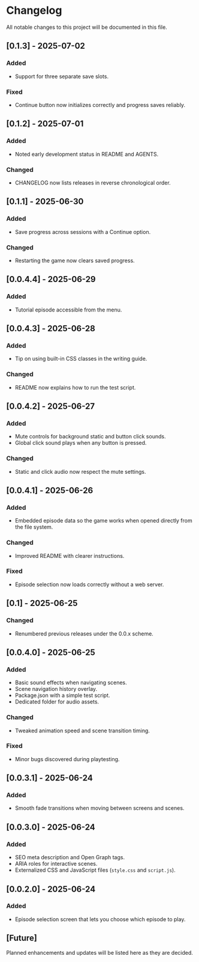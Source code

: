 # Changelog

All notable changes to this project will be documented in this file.
## [0.1.3] - 2025-07-02
### Added
- Support for three separate save slots.
### Fixed
- Continue button now initializes correctly and progress saves reliably.
## [0.1.2] - 2025-07-01
### Added
- Noted early development status in README and AGENTS.
### Changed
- CHANGELOG now lists releases in reverse chronological order.

## [0.1.1] - 2025-06-30
### Added
- Save progress across sessions with a Continue option.
### Changed
- Restarting the game now clears saved progress.

## [0.0.4.4] - 2025-06-29
### Added
- Tutorial episode accessible from the menu.

## [0.0.4.3] - 2025-06-28
### Added
- Tip on using built-in CSS classes in the writing guide.
### Changed
- README now explains how to run the test script.

## [0.0.4.2] - 2025-06-27
### Added
- Mute controls for background static and button click sounds.
- Global click sound plays when any button is pressed.
### Changed
- Static and click audio now respect the mute settings.

## [0.0.4.1] - 2025-06-26
### Added
- Embedded episode data so the game works when opened directly from the file system.
### Changed
- Improved README with clearer instructions.
### Fixed
- Episode selection now loads correctly without a web server.

## [0.1] - 2025-06-25
### Changed
- Renumbered previous releases under the 0.0.x scheme.

## [0.0.4.0] - 2025-06-25
### Added
- Basic sound effects when navigating scenes.
- Scene navigation history overlay.
- Package.json with a simple test script.
- Dedicated folder for audio assets.
### Changed
- Tweaked animation speed and scene transition timing.
### Fixed
- Minor bugs discovered during playtesting.

## [0.0.3.1] - 2025-06-24
### Added
- Smooth fade transitions when moving between screens and scenes.

## [0.0.3.0] - 2025-06-24
### Added
- SEO meta description and Open Graph tags.
- ARIA roles for interactive scenes.
- Externalized CSS and JavaScript files (`style.css` and `script.js`).

## [0.0.2.0] - 2025-06-24
### Added
- Episode selection screen that lets you choose which episode to play.

## [Future]
Planned enhancements and updates will be listed here as they are decided.
